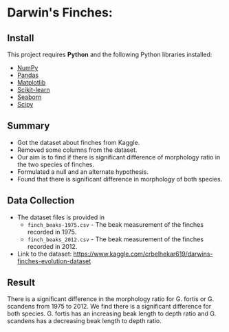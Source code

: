# Darwin's Finches: 


## Install

This project requires **Python** and the following Python libraries installed:

- [NumPy](http://www.numpy.org/)
- [Pandas](http://pandas.pydata.org/)
- [Matplotlib](http://matplotlib.org/)
- [Scikit-learn](http://scikit-learn.org/stable/)
- [Seaborn](https://seaborn.pydata.org/)
- [Scipy](https://www.scipy.org/)


## Summary
- Got the dataset about finches from Kaggle.
- Removed some columns from the dataset.
- Our aim is to find if there is significant difference of morphology ratio in the two species of finches.
- Formulated a null and an alternate hypothesis.
- Found that there is significant difference in morphology of both species.


## Data Collection
- The dataset files is provided in 
  - `finch_beaks-1975.csv` - The beak measurement of the finches recorded in 1975.
  -  `finch_beaks_2012.csv` - The beak measurement of the finches recorded in 2012.
- Link to the dataset: https://www.kaggle.com/crbelhekar619/darwins-finches-evolution-dataset


## Result
There is a significant difference in the morphology ratio for G. fortis or G. scandens from 1975 to 2012. We find there is a significant difference for both species. G. fortis has an increasing beak length to depth ratio and G. scandens has a decreasing beak length to depth ratio.
